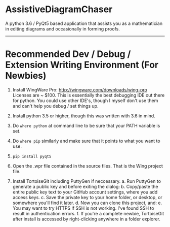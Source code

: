 # AssistiveDiagramChaser
A python 3.6 / PyQt5 based application that assists you as a mathematician in editing diagrams and occasionally in forming proofs.

---

# Recommended Dev / Debug / Extension Writing Environment (For Newbies)

1. Install WingWare Pro: http://wingware.com/downloads/wing-pro
    Licenses are ~ $100.  This is essentially the best debugging IDE out there for python.
    You could use other IDE's, though I myself don't use them and can't help you debug / set things up.
    
2. Install python 3.5 or higher, though this was written with 3.6 in mind.

3. Do `where python` at command line to be sure that your PATH variable is set.

4. Do `where pip` similarly and make sure that it points to what you want to use.

5. `pip install pyqt5`

6. Open the .wpr file contained in the source files.  That is the Wing project file.

7. Install TortoiseGit including PuttyGen if neccessary.
    a. Run PuttyGen to generate a public key and before exiting the dialog:
    b. Copy/paste the entire public key text to your GitHub account settings, where you add access keys.
    c. Save the private key to your home folder, or desktop, or somewhere you'll find it later.
    d. Now you can clone this project, and:
    e. You may want to try HTTPS if SSH is not working.  I've found SSH to result in authentication errors.
    f. If you're a complete newbie, TortoiseGit after install is accessed by right-clicking anywhere in a folder explorer.
          
